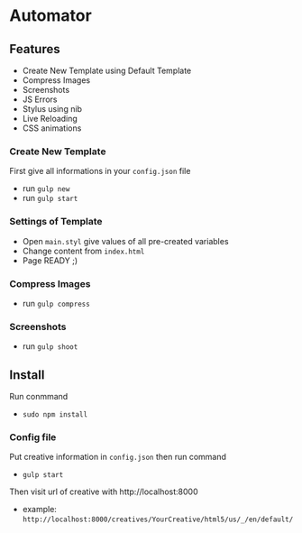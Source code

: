 # Automator

## Features

- Create New Template using Default Template
- Compress Images
- Screenshots
- JS Errors
- Stylus using nib
- Live Reloading
- CSS animations

### Create New Template
First give all informations in your `config.json` file
- run `gulp new`
- run `gulp start`

### Settings of Template
- Open `main.styl` give values of all pre-created variables
- Change content from `index.html`
- Page READY ;)

### Compress Images
- run `gulp compress`

### Screenshots
- run `gulp shoot`

## Install
Run conmmand
- `sudo npm install`

### Config file
Put creative information in `config.json` then run command
- `gulp start`

Then visit url of creative with http://localhost:8000
- example: `http://localhost:8000/creatives/YourCreative/html5/us/_/en/default/`